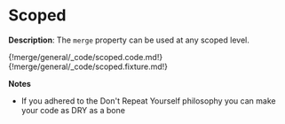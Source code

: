 # Scoped

__Description__: The `merge` property can be used at any scoped level. 

{!merge/general/_code/scoped.code.md!}
{!merge/general/_code/scoped.fixture.md!}

__Notes__

+ If you adhered to the Don't Repeat Yourself philosophy you can make your code as DRY as a bone

<div class="cf"></div>
<div class="end"></div>
